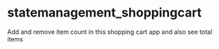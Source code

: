 # statemanagement_shoppingcart

Add and remove item count in this shopping cart app and also see total items
